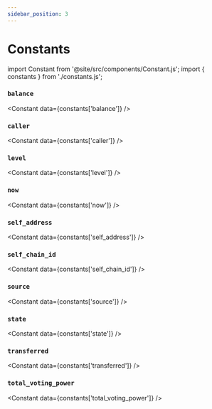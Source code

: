 ```yaml
---
sidebar_position: 3
---
```


# Constants

<!-- Custom component -->
import Constant from '@site/src/components/Constant.js';
import { constants } from './constants.js';

### `balance`

<Constant data={constants['balance']} />

### `caller`

<Constant data={constants['caller']} />

### `level`

<Constant data={constants['level']} />

### `now`

<Constant data={constants['now']} />

### `self_address`

<Constant data={constants['self_address']} />

### `self_chain_id`

<Constant data={constants['self_chain_id']} />

### `source`

<Constant data={constants['source']} />

### `state`

<Constant data={constants['state']} />

### `transferred`

<Constant data={constants['transferred']} />

### `total_voting_power`

<Constant data={constants['total_voting_power']} />
